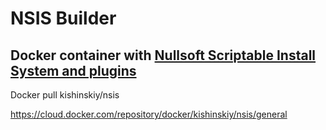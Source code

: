 # NSIS Builder

## Docker container with [Nullsoft Scriptable Install System and plugins](https://nsis.sourceforge.io/Docs/)

Docker pull kishinskiy/nsis


https://cloud.docker.com/repository/docker/kishinskiy/nsis/general


